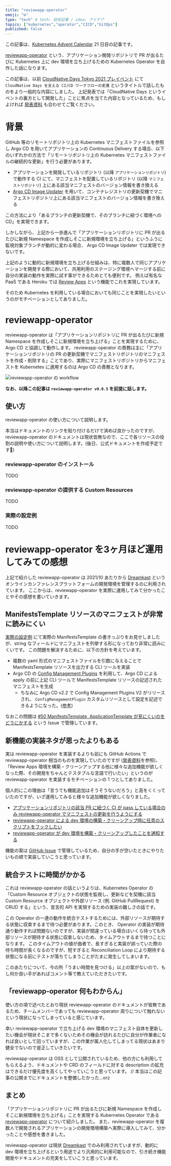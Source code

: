 ```yaml
---
title: "reviewapp-operator"
emoji: "⚙"
type: "tech" # tech: 技術記事 / idea: アイデア
topics: ["kubernetes","operator","CICD","GitOps"]
published: false
---
```


この記事は、[Kubernetes Advent Calendar](https://qiita.com/advent-calendar/2021/kubernetes) 21 日目の記事です。

[reviewapp-operator](https://github.com/cloudnativedaysjp/reviewapp-operator) という、アプリケーション開発リポジトリで PR が出るたびに Kubernetes 上に dev 環境を立ち上げるための Kubernetes Operator を自作した話になります。

この記事は、以前 [CloudNative Days Tokyo 2021 プレイベント](https://cloudnativedays.connpass.com/event/226567/) にて `CloudNative Days を支える CI/CD ワークフローの変遷` というタイトルで話したものをより一般的な内容にしました。
上記発表では「CloudNative Days というイベントの裏方として開発した」ことに焦点を当てた内容となっているため、もしよければ [発表資料](https://speakerdeck.com/shotakitazawa/cd-wakuhurofalsebian-qian) も合わせてご覧ください。

# 背景

GitHub 等のリモートリポジトリ上の Kubernetes マニフェストファイルを参照し Argo CD を用いてアプリケーションの Continuous Delivery する場合、以下のいずれかの方法で「リモートリポジトリ上の Kubernetes マニフェストファイルの継続的な更新」を行う必要があります。

* アプリケーションを開発しているリポジトリ (以降 `アプリケーションリポジトリ`) で動作する CI にて、マニフェストを配置しているリポジトリ (以降 `マニフェストリポジトリ`) 上にある該当マニフェストのバージョン情報を書き換える
* [Argo CD Image Updater](https://github.com/argoproj-labs/argocd-image-updater) を用いて、コンテナレジストリの更新契機でマニフェストリポジトリ上にある該当マニフェストのバージョン情報を書き換える

この方法により「あるブランチの更新契機で、そのブランチに紐づく環境への CD」を実現できます。

しかしながら、上記から一歩進んで「アプリケーションリポジトリに PR が出るたびに新規 Namespace を作成しそこに新規環境を立ち上げる」というふうに監視対象ブランチが動的に変わる場合、 Argo CD Image Updater では実現できないです。

上記のように動的に新規環境を立ち上げる仕組みは、特に複数人で同じアプリケーションを開発する際において、共用利用のステージング環境へマージする前に自分の実装の動作を実際に試す事ができるためとても便利です。 例えば有名な PaaS である Heroku では [Review Apps](https://devcenter.heroku.com/articles/github-integration-review-apps) という機能でこれを実現しています。

そのため Kubernetes を利用している場合においても同じことを実現したいというのがモチベーションとしてありました。

# reviewapp-operator

reviewapp-operator は「アプリケーションリポジトリに PR が出るたびに新規 Namespace を作成しそこに新規環境を立ち上げる」ことを実現するために、Argo CD と協調して動作します。
reviewapp-operator の責務は主に「アプリケーションリポジトリの PR の更新契機でマニフェストリポジトリのマニフェストを作成・削除する」ことであり、実際にマニフェストリポジトリからマニフェストを Kubernetes に適用するのは Argo CD の責務となります。

![reviewapp-operator の workflow](https://raw.githubusercontent.com/ShotaKitazawa/zenn-articles/master/images/about-reviewapp-operator/workflow.jpg)

**なお、以降この記事は `reviewapp-operator v0.0.5` を前提に話します。**

## 使い方

reviewapp-operator の使い方について説明します。

本当はドキュメントのリンクを貼り付けるだけで済めば良かったのですが、 reviewapp-operator のドキュメントは現状皆無なので、ここで各リソースの役割の説明や使い方について説明します。(後日、公式ドキュメントを作成予定です🙇)

### reviewapp-operator のインストール

TODO

### reviewapp-operator の提供する Custom Resources

TODO

### 実際の設定例

TODO

# reviewapp-operator を3ヶ月ほど運用してみての感想

上記で紹介した reviewapp-operator は 2021/10 あたりから [Dreamkast](https://github.com/cloudnativedaysjp/dreamkast) というオンラインカンファレンスプラットフォームの開発環境を管理するのに利用されています。
ここからは、reviewapp-operator を実際に運用してみて分かったことやその感想を書いていきます。

## ManifestsTemplate リソースのマニフェストが非常に読みにくい

[実際の設定例](#実際の設定例) にて実際の ManifestsTemplate の書きっぷりをお見せしましたが、string なフィールドにマニフェストを列挙する形になっており非常に読みにくいです。
この問題を解決するために、以下の方針を考えています。

* 複数の yaml 形式のマニフェストファイルを引数に与えることで ManifestsTemplate リソースを出力する CLI ツールを実装
* Argo CD の [Config Management Plugins](https://argo-cd.readthedocs.io/en/stable/user-guide/config-management-plugins/) を利用して、Argo CD による apply の前に上記 CLI ツールで ManifestsTemplate リソースの記述されたマニフェストを生成
    * ちなみに Argo CD v2.2 で Config Management Plugins V2 がリリースされ、 `ConfigManagementPlugin` カスタムリソースとして設定を記述できるようになった。([参考](https://blog.argoproj.io/argo-cd-v2-2-release-candidate-4e16e985b486))

なおこの問題は [#50 ManifestsTemplate, ApplicationTemplate が見にくいのをどうにかする](https://github.com/cloudnativedaysjp/reviewapp-operator/issues/50) という Issue で管理しています。

## 新機能の実装ネタが思ったよりもある

実は reviewapp-operator を実装するよりも前にも GitHub Actions で reviewapp-operator 相当のものを実現していたのですが ([発表資料](https://speakerdeck.com/shotakitazawa/cd-wakuhurofalsebian-qian)を参照)、「Review Apps 環境を構築・クリーンアップする他に様々な追加機能が欲しくなった際、その開発をちゃんとテスタブルな言語で行いたい」というのが reviewapp-operator を実装するモチベーションの 1 つとしてありました。

個人的にこの理由は「言うても機能追加はそうそうないだろう」と高をくくっていたのですが、いざ運用してみると様々な追加機能が欲しくなりました。

* [アプリケーションリポジトリの該当 PR に紐づく CI が pass している場合のみ reviewapp-operator でマニフェストの更新を行うようにする](https://github.com/cloudnativedaysjp/reviewapp-operator/issues/3)
* [reviewapp-operator による dev 環境の構築・クリーンアップ時に任意のスクリプトをフックしたい](https://github.com/cloudnativedaysjp/reviewapp-operator/issues/69)
* [reviewapp-operator が dev 環境を構築・クリーンアップしたことを通知する](https://github.com/cloudnativedaysjp/reviewapp-operator/issues/71)

機能の案は [GitHub Issue](https://github.com/cloudnativedaysjp/reviewapp-operator/issues) で管理しているため、自分の手が空いたときにやりたいもの順で実装していこうと思っています。

## 統合テストに時間がかかる

これは reviewapp-operator の話というよりは、Kubernetes Operator の「Custom Resource オブジェクトの状態を監視し、更新などを契機に該当 Custom Resource オブジェクトや外部リソース (例. GitHub PullRequest) を CRUD する」という、宣言的 API を実現するための実装の難しさの話です。

この Operator の一連の動作を統合テストするためには、外部リソースが期待する状態に収束するまで待つ必要があります。このとき、 Operator の実装が期待通り動作すれば問題ないのですが、実装が間違っている場合はいくら待っても外部リソースが期待する状態に収束しないため、タイムアウトするまで待つことになります。
このタイムアウトの値が曲者で、長すぎると実装が誤っていた際の待ち時間が長くなるのですが、短すぎると Reconciliation Loop により期待する状態になる前にテストが落ちてしまうことがたまに発生してしまいます。

このあたりについて、今の所「うまい時間を見つける」以上の案がないので、もし何か良い手があればコメント等で教えていただきたいです。

## 「reviewapp-operator 何もわからん」

使い方の項で述べたとおり現状 reviewapp-operator のドキュメントが皆無であるため、チームメンバーであっても reviewapp-operator 周りについて触れないという現状になってしまっていると感じています。

幸い reviewapp-operator で立ち上げる dev 環境のマニフェスト自体を更新したい機会が現状そこまで多くないためその機会が訪れるたびに自分が作業者になれば良いとして回っていますが、この作業が属人化してしまってる現状はあまり健全でないので是正していきたいです。

reviewapp-operator は OSS として公開されているため、他の方にも利用してもらえるよう、ドキュメントや CRD のフィールドに対する description の拡充はできるだけ優先度を高くしてやっていこうと思っています。
// 本当はこの記事の公開までにドキュメントを整備したかった...orz

## まとめ

「アプリケーションリポジトリに PR が出るたびに新規 Namespace を作成しそこに新規環境を立ち上げる」ことを実現する Kubernetes Operator である [reviewapp-operator](https://github.com/cloudnativedaysjp/reviewapp-operator) について紹介しました。
また、reviewapp-operator を複数人で開発されるアプリケーションの開発環境構築へ実際に導入してみて、分かったことや感想を書きました。

reviewapp-operator は現状 [Dreamkast](https://github.com/cloudnativedaysjp/dreamkast) でのみ利用されていますが、動的に dev 環境を立ち上げるという用途でより汎用的に利用可能なので、引き続き機能開発やドキュメントの充実をしていこうと思っています。

